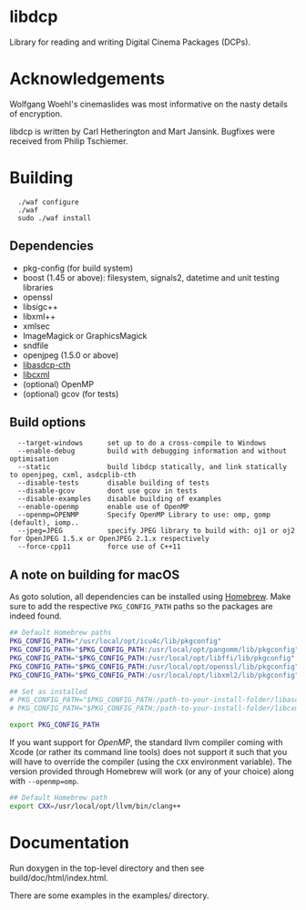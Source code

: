 libdcp
======

Library for reading and writing Digital Cinema Packages (DCPs).


Acknowledgements
================

Wolfgang Woehl's cinemaslides was most informative on the
nasty details of encryption.

libdcp is written by Carl Hetherington and Mart Jansink.
Bugfixes were received from Philip Tschiemer.


Building
========

```
  ./waf configure
  ./waf
  sudo ./waf install
```


Dependencies
--------

- pkg-config (for build system)
- boost (1.45 or above): filesystem, signals2, datetime and unit testing libraries
- openssl
- libsigc++
- libxml++
- xmlsec
- ImageMagick or GraphicsMagick
- sndfile
- openjpeg (1.5.0 or above)
- [libasdcp-cth](https://github.com/cth103/asdcplib-cth/tree/cth)
- [libcxml](https://github.com/cth103/libcxml)
- (optional) OpenMP
- (optional) gcov (for tests)


Build options
---------
```
  --target-windows      set up to do a cross-compile to Windows
  --enable-debug        build with debugging information and without optimisation
  --static              build libdcp statically, and link statically to openjpeg, cxml, asdcplib-cth
  --disable-tests       disable building of tests
  --disable-gcov        dont use gcov in tests
  --disable-examples    disable building of examples
  --enable-openmp       enable use of OpenMP
  --openmp=OPENMP       Specify OpenMP Library to use: omp, gomp (default), iomp..
  --jpeg=JPEG           specify JPEG library to build with: oj1 or oj2 for OpenJPEG 1.5.x or OpenJPEG 2.1.x respectively
  --force-cpp11         force use of C++11
```

A note on building for macOS
--------
As goto solution, all dependencies can be installed using [Homebrew](https://brew.sh/).
Make sure to add the respective `PKG_CONFIG_PATH` paths so the packages are indeed found.

```bash
## Default Homebrew paths
PKG_CONFIG_PATH="/usr/local/opt/icu4c/lib/pkgconfig"
PKG_CONFIG_PATH="$PKG_CONFIG_PATH:/usr/local/opt/pangomm/lib/pkgconfig"
PKG_CONFIG_PATH="$PKG_CONFIG_PATH:/usr/local/opt/libffi/lib/pkgconfig" # needed by gobject2
PKG_CONFIG_PATH="$PKG_CONFIG_PATH:/usr/local/opt/openssl/lib/pkgconfig"
PKG_CONFIG_PATH="$PKG_CONFIG_PATH:/usr/local/opt/libxml2/lib/pkgconfig"

## Set as installed
# PKG_CONFIG_PATH="$PKG_CONFIG_PATH:/path-to-your-install-folder/libasdcp-cth"
# PKG_CONFIG_PATH="$PKG_CONFIG_PATH:/path-to-your-install-folder/libcxml"

export PKG_CONFIG_PATH
```

If you want support for *OpenMP*, the standard llvm compiler coming with Xcode (or rather its command line tools) does not support it such that you will have to override the compiler (using the `CXX` environment variable).
The version provided through Homebrew will work (or any of your choice) along with `--openmp=omp`.

```bash
## Default Homebrew path
export CXX=/usr/local/opt/llvm/bin/clang++
```


Documentation
=============

Run doxygen in the top-level directory and then see build/doc/html/index.html.

There are some examples in the examples/ directory.
